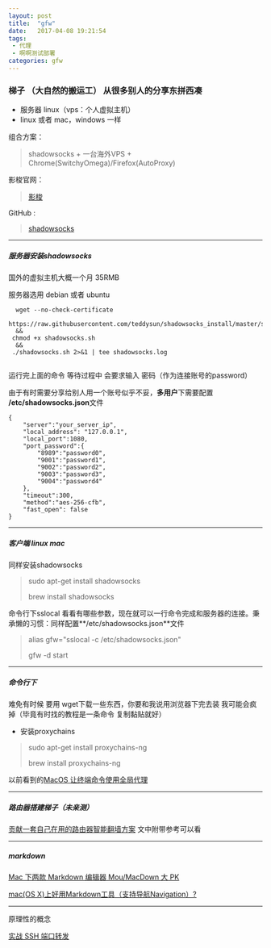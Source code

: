 ```yaml
---
layout: post
title:  "gfw"
date:   2017-04-08 19:21:54
tags:
 - 代理
 - 啊啊测试部署
categories: gfw
---
```


### 梯子  （大自然的搬运工） 从很多别人的分享东拼西凑
* 服务器 linux（vps：个人虚拟主机）
* linux 或者 mac，windows 一样

组合方案：
>shadowsocks + 一台海外VPS + Chrome(SwitchyOmega)/Firefox(AutoProxy)

影梭官网：
>[影梭](http://www.iyingsuo.com/)

GitHub :
>[shadowsocks](https://github.com/shadowsocks)

***

##### 服务器安装shadowsocks
国外的虚拟主机大概一个月 35RMB

服务器选用 debian 或者 ubuntu

	
```shell
  wget --no-check-certificate 
  https://raw.githubusercontent.com/teddysun/shadowsocks_install/master/shadowsocks.sh 
  &&
 chmod +x shadowsocks.sh 
  &&
 ./shadowsocks.sh 2>&1 | tee shadowsocks.log
	
```

运行完上面的命令 等待过程中 会要求输入 密码（作为连接账号的password）

由于有时需要分享给别人用一个账号似乎不妥，**多用户**下需要配置
**/etc/shadowsocks.json**文件

```
{
	"server":"your_server_ip",
	"local_address": "127.0.0.1",
	"local_port":1080,
	"port_password":{
		"8989":"password0",
		"9001":"password1",
		"9002":"password2",
		"9003":"password3",
		"9004":"password4"
	},
	"timeout":300,
	"method":"aes-256-cfb",
	"fast_open": false
}
```

***

##### 客户端 linux mac
同样安装shadowsocks
>sudo apt-get install shadowsocks
>
>brew install shadowsocks 

命令行下sslocal 看看有哪些参数，现在就可以一行命令完成和服务器的连接。秉承懒的习惯：同样配置**/etc/shadowsocks.json**文件
>alias gfw="sslocal -c /etc/shadowsocks.json"
>
>gfw -d start


***

##### 命令行下
难免有时候 要用 wget下载一些东西，你要和我说用浏览器下完去装 我可能会疯掉（毕竟有时找的教程是一条命令 复制黏贴就好）

* 安装proxychains

>sudo apt-get install proxychains-ng
>
>brew install proxychains-ng

以前看到的[MacOS 让终端命令使用全局代理](http://www.jianshu.com/p/bee7c63c3d50)

***

##### 路由器搭建梯子（未亲测）
[贡献一套自己在用的路由器智能翻墙方案](http://www.mingdong.me/2014/11/contributed-a-behind-the-routers-themselves-using-smart-package/)
文中附带参考可以看

***

##### markdown
[Mac 下两款 Markdown 编辑器 Mou/MacDown 大 PK](http://www.jianshu.com/p/6c157af09e84)

[mac(OS X)上好用Markdown工具（支持导航Navigation）?](https://www.zhihu.com/question/22536553)

***

原理性的概念

[实战 SSH 端口转发](https://www.ibm.com/developerworks/cn/linux/l-cn-sshforward/)



